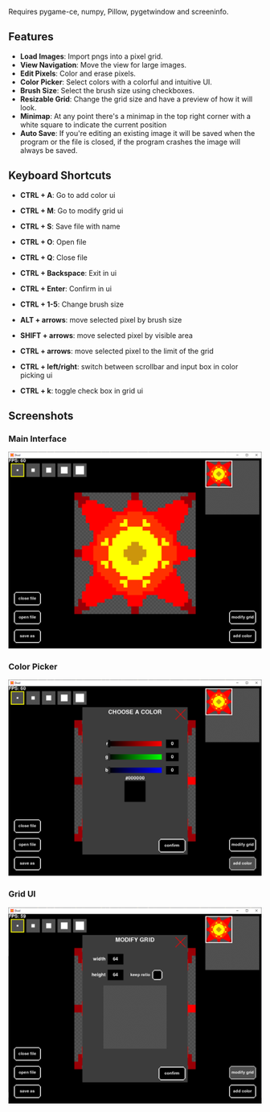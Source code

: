 Requires pygame-ce, numpy, Pillow, pygetwindow and screeninfo.

## Features

- **Load Images**: Import pngs into a pixel grid.
- **View Navigation**: Move the view for large images.
- **Edit Pixels**: Color and erase pixels.
- **Color Picker**: Select colors with a colorful and intuitive UI.
- **Brush Size**: Select the brush size using checkboxes.
- **Resizable Grid**: Change the grid size and have a preview of how it will look.
- **Minimap**: At any point there's a minimap in the top right corner with a white square to indicate the current position
- **Auto Save**: If you're editing an existing image it will be saved when the program or the file is closed, if the program crashes the image will always be saved.

## Keyboard Shortcuts

- **CTRL + A**: Go to add color ui
- **CTRL + M**: Go to modify grid ui
- **CTRL + S**: Save file with name
- **CTRL + O**: Open file
- **CTRL + Q**: Close file
- **CTRL + Backspace**: Exit in ui
- **CTRL + Enter**: Confirm in ui

- **CTRL + 1-5**: Change brush size
- **ALT + arrows**: move selected pixel by brush size
- **SHIFT + arrows**: move selected pixel by visible area
- **CTRL + arrows**: move selected pixel to the limit of the grid

- **CTRL + left/right**: switch between scrollbar and input box in color picking ui
- **CTRL + k**: toggle check box in grid ui

## Screenshots

### Main Interface

![Main Interface](screenshots/main_interface.png)

### Color Picker

![Choosing Color](screenshots/color_picker.png)

### Grid UI

![Resizing Grid](screenshots/grid_ui.png)
